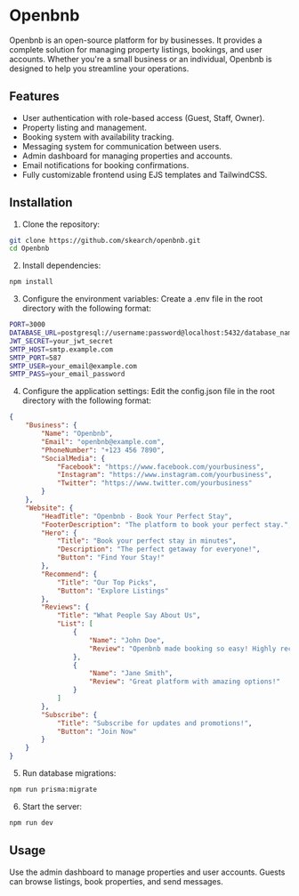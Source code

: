 # Openbnb
Openbnb is an open-source platform for by businesses. It provides a complete solution for managing property listings, bookings, and user accounts. Whether you're a small business or an individual, Openbnb is designed to help you streamline your operations.

## Features
- User authentication with role-based access (Guest, Staff, Owner).
- Property listing and management.
- Booking system with availability tracking.
- Messaging system for communication between users.
- Admin dashboard for managing properties and accounts.
- Email notifications for booking confirmations.
- Fully customizable frontend using EJS templates and TailwindCSS.

## Installation
1. Clone the repository:
```bash
git clone https://github.com/skearch/openbnb.git
cd Openbnb
```

2. Install dependencies:
```bash
npm install
```

3. Configure the environment variables: Create a .env file in the root directory with the following format:
```bash
PORT=3000
DATABASE_URL=postgresql://username:password@localhost:5432/database_name
JWT_SECRET=your_jwt_secret
SMTP_HOST=smtp.example.com
SMTP_PORT=587
SMTP_USER=your_email@example.com
SMTP_PASS=your_email_password
```

4. Configure the application settings: Edit the config.json file in the root directory with the following format:
```json
{
    "Business": {
        "Name": "Openbnb",
        "Email": "openbnb@example.com",
        "PhoneNumber": "+123 456 7890",
        "SocialMedia": {
            "Facebook": "https://www.facebook.com/yourbusiness",
            "Instagram": "https://www.instagram.com/yourbusiness",
            "Twitter": "https://www.twitter.com/yourbusiness"
        }
    },
    "Website": {
        "HeadTitle": "Openbnb - Book Your Perfect Stay",
        "FooterDescription": "The platform to book your perfect stay.",
        "Hero": {
            "Title": "Book your perfect stay in minutes",
            "Description": "The perfect getaway for everyone!",
            "Button": "Find Your Stay!"
        },
        "Recommend": {
            "Title": "Our Top Picks",
            "Button": "Explore Listings"
        },
        "Reviews": {
            "Title": "What People Say About Us",
            "List": [
                {
                    "Name": "John Doe",
                    "Review": "Openbnb made booking so easy! Highly recommend."
                },
                {
                    "Name": "Jane Smith",
                    "Review": "Great platform with amazing options!"
                }
            ]
        },
        "Subscribe": {
            "Title": "Subscribe for updates and promotions!",
            "Button": "Join Now"
        }
    }
}
```

5. Run database migrations:
```bash
npm run prisma:migrate
```

6. Start the server:
```bash
npm run dev
```

## Usage
Use the admin dashboard to manage properties and user accounts. Guests can browse listings, book properties, and send messages.